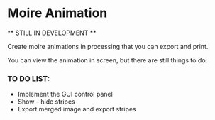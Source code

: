 # Moire Animation

** STILL IN DEVELOPMENT **

Create moire animations in processing that you can export and print.

You can view the animation in screen, but there are still things to do.

### TO DO LIST:
- Implement the GUI control panel
- Show - hide stripes
- Export merged image and export stripes
